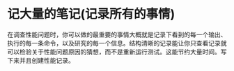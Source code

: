 
# 记大量的笔记(记录所有的事情)

在调查性能问题时，你可以做的最重要的事情大概就是记录下看到的每一个输出、执行的每一条命令，以及研究的每一个信息。结构清晰的记录能让你只查看记录就可以检验关于性能问题原因的猜想，而不是重新运行测试。这能节约大量时间。写下来并且创建性能记录。

